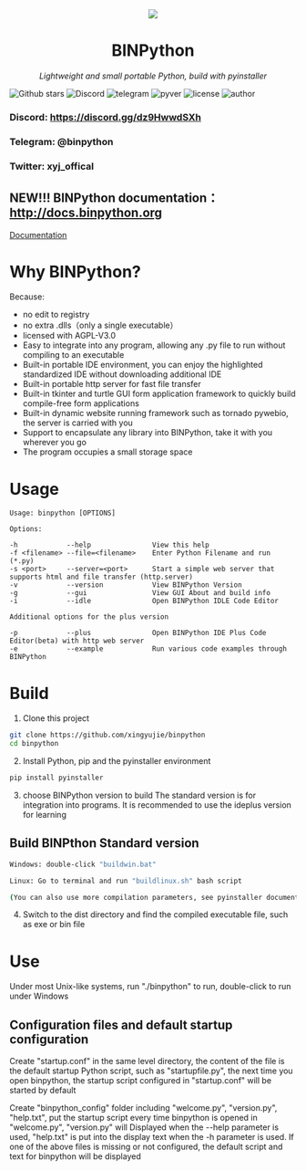 <div align=center><img src="py.ico" width="  "></div>
<h1 align="center" name="binpython">BINPython</h1>
<p align="center">
    <em>Lightweight and small portable Python, build with pyinstaller
</em>
</p>
<p align="center">

![Github stars](https://img.shields.io/github/stars/xingyujie/binpython.svg)
![Discord](https://img.shields.io/badge/Discord-https://discord.gg/dz9HwwdSXh-green)
![telegram](https://img.shields.io/badge/Telegram-@binpython-blue)
![pyver](https://img.shields.io/badge/PythonVersion->3.5-green)
![license](https://img.shields.io/badge/LICENSE-AGPL--3.0-brightgreen)
![author](https://img.shields.io/badge/Author-xingyujie-orange)
### Discord: https://discord.gg/dz9HwwdSXh
### Telegram: @binpython
### Twitter: xyj_offical
## NEW!!! BINPython documentation：http://docs.binpython.org
[Documentation](http://docs.binpython.org#/)

# Why BINPython?

Because:  
* no edit to registry  
* no extra .dlls（only a single executable）  
* licensed with AGPL-V3.0  
* Easy to integrate into any program, allowing any .py file to run without compiling to an executable  
* Built-in portable IDE environment, you can enjoy the highlighted standardized IDE without downloading additional IDE 
* Built-in portable http server for fast file transfer 
* Built-in tkinter and turtle GUI form application framework to quickly build compile-free form applications 
* Built-in dynamic website running framework such as tornado pywebio, the server is carried with you 
* Support to encapsulate any library into BINPython, take it with you wherever you go 
* The program occupies a small storage space
# Usage
```
Usage: binpython [OPTIONS]

Options:

-h            --help               View this help
-f <filename> --file=<filename>    Enter Python Filename and run (*.py)
-s <port>     --server=<port>      Start a simple web server that supports html and file transfer (http.server)
-v            --version            View BINPython Version
-g            --gui                View GUI About and build info
-i            --idle               Open BINPython IDLE Code Editor

Additional options for the plus version

-p            --plus               Open BINPython IDE Plus Code Editor(beta) with http web server
-e            --example            Run various code examples through BINPython
```
# Build

1. Clone this project
```bash
git clone https://github.com/xingyujie/binpython
cd binpython
```
2. Install Python, pip and the pyinstaller environment
```bash
pip install pyinstaller
```
3. choose BINPython version to build
The standard version is for integration into programs.  It is recommended to use the ideplus version for learning 

## Build BINPthon Standard version
```bash
Windows: double-click "buildwin.bat" 

Linux: Go to terminal and run "buildlinux.sh" bash script 

(You can also use more compilation parameters, see pyinstaller documentation for details) 
```

4. Switch to the dist directory and find the compiled executable file, such as exe or bin file 
# Use
Under most Unix-like systems, run "./binpython" to run, double-click to run under Windows

## Configuration files and default startup configuration

Create "startup.conf" in the same level directory, the content of the file is the default startup Python script, such as "startupfile.py", the next time you open binpython, the startup script configured in "startup.conf" will be started by default 

Create "binpython_config" folder including "welcome.py", "version.py", "help.txt", put the startup script every time binpython is opened in "welcome.py", "version.py" will  Displayed when the --help parameter is used, "help.txt" is put into the display text when the -h parameter is used.  If one of the above files is missing or not configured, the default script and text for binpython will be displayed 
